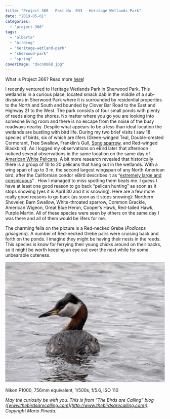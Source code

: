 ```yaml
---
title: "Project 366 - Post No. 033 - Heritage Wetlands Park"
date: "2019-05-01"
categories: 
  - "project-366"
tags: 
  - "alberta"
  - "birding"
  - "heritage-wetland-park"
  - "sherwood-park"
  - "spring"
coverImage: "dscn0868.jpg"
---
```


What is Project 366? Read more [here](https://thebirdsarecalling.com/2019/03/29/project-366/)!

I recently ventured to Heritage Wetlands Park in Sherwood Park. This wetland is in a curious place, located smack dab in the middle of a sub-divisions in Sherwood Park where it is surrounded by residential properties to the North and South and bounded by Clover Bar Road to the East and Highway 21 to the West. The park consists of four small ponds with plenty of reeds along the shores. No matter where you go you are looking into someone living room and there is no escape from the noise of the busy roadways nearby. Despite what appears to be a less than ideal location the wetlands are bustling with bird life. During my two brief visits I saw 18 species of birds, six of which are lifers (Green-winged Teal, Double-crested Cormorant, Tree Swallow, Franklin’s Gull, [Song sparrow](http://thebirdsarecalling.com/2019/04/28/project-366-post-no-031-song-sparrow-going-to-town/), and Red-winged Blackbird). As I logged my observations on eBird later that afternoon I noticed several observations in the same location on the same day of [American White Pelicans](https://ebird.org/species/amwpel). A bit more research revealed that historically there is a group of 10 to 20 pelicans that hang out in the wetlands. With a wing span of up to 3 m, the second largest wingspan of any North American bird, after the Californian condor eBird describes it as “[extremely large and conspicuous](https://ebird.org/species/amwpel)” . How I managed to miss spotting them beats me. I guess I have at least one good reason to go back “pelican hunting” as soon as it stops snowing (yes it is April 30 and it is snowing). Here are a few more really good reasons to go back (as soon as it stops snowing): Northern Shoveler, Barn Swallow, White-throated sparrow, Common Grackle, American Wigeon, Great Blue Heron, Cooper’s Hawk, Red-tailed Hawk, Purple Martin. All of these species were seen by others on the same day I was there and all of them would be lifers for me.

The charming fella on the picture is a Red-necked Grebe (_Podiceps grisegena_). A number of Red-necked Grebe pairs were cruising back and forth on the ponds. I imagine they might be having their nests in the reeds. This species is know for ferrying their young chicks around on their backs, so it might be worth keeping an eye out over the next while for some unbearable cuteness.

![](images/dscn0868.jpg)

Nikon P1000, 756mm equivalent, 1/500s, f/5.6, ISO 110

_May the curiosity be with you. This is from “The Birds are Calling” blog ([www.thebirdsarecalling.com](http://www.thebirdsarecalling.com)). Copyright Mario Pineda._
